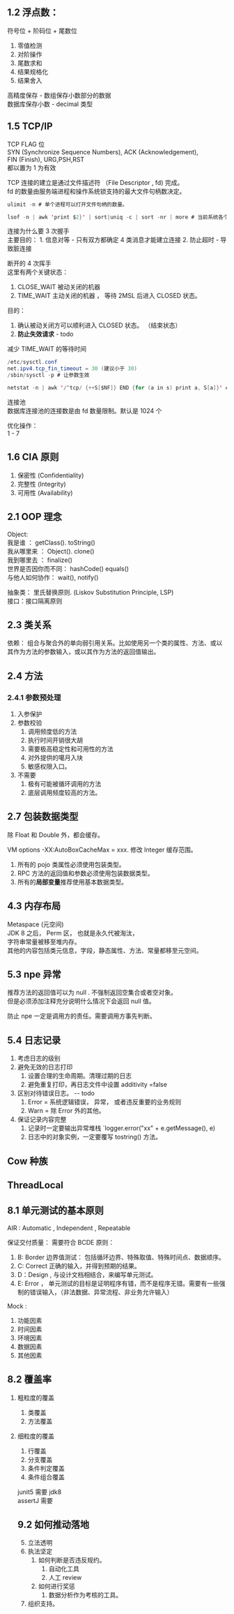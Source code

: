 ## 1.2 浮点数： 

符号位 + 阶码位 + 尾数位

1. 零值检测
2. 对阶操作
3. 尾数求和
4. 结果规格化
5. 结果舍入

高精度保存 - 数组保存小数部分的数据  
数据库保存小数 - decimal 类型

## 1.5 TCP/IP

TCP FLAG 位  
SYN (Synchronize Sequence Numbers), ACK (Acknowledgement),  
FIN (Finish), URG,PSH,RST  
都以置为 1 为有效

TCP 连接的建立是通过文件描述符 （File Descriptor , fd) 完成。  
fd 的数量由服务端进程和操作系统锁支持的最大文件句柄数决定。

```java
ulimit -n # 单个进程可以打开文件句柄的数量。

lsof -n | awk 'print $2}' | sort|uniq -c | sort -nr | more # 当前系统各个进程产生了多少句柄。
```

连接为什么要 3 次握手  
主要目的： 1. 信息对等 - 只有双方都确定 4 类消息才能建立连接 2. 防止超时 - 导致脏连接

断开的 4 次挥手  
这里有两个关键状态：

1. CLOSE_WAIT 被动关闭的机器
2. TIME_WAIT 主动关闭的机器 ， 等待 2MSL 后进入 CLOSED 状态。

目的：

1. 确认被动关闭方可以顺利进入 CLOSED 状态。 （结束状态）
2. **防止失效请求** - todo

减少 TIME_WAIT 的等待时间

```java
/etc/sysctl.conf
net.ipv4.tcp_fin_timeout = 30 (建议小于 30)
/sbin/sysctl -p # 让参数生效

netstat -n | awk '/^tcp/ {++S[$NF]} END {for (a in s) print a, S[a]}' # 查看各连接状态的计数情况。
```

连接池  
数据库连接池的连接数是由 fd 数量限制。默认是 1024 个

优化操作：  
1 - 7

## 1.6 CIA 原则

1. 保密性 (Confidentiality)
2. 完整性 (Integrity)
3. 可用性 (Availability)

## 2.1 OOP 理念

Object:  
我是谁 ： getClass(). toString()  
我从哪里来 ： Object(). clone()  
我到哪里去 ： finalize()  
世界是否因你而不同： hashCode() equals()  
与他人如何协作： wait(), notify()

抽象类： 里氏替换原则. (Liskov Substitution Principle, LSP)  
接口：接口隔离原则

## 2.3 类关系

依赖： 组合与聚合外的单向弱引用关系。比如使用另一个类的属性、方法、或以其作为方法的参数输入，或以其作为方法的返回值输出。

## 2.4 方法

### 2.4.1 参数预处理

1. 入参保护
2. 参数校验
    1. 调用频度低的方法
    2. 执行时间开销很大胡
    3. 需要极高稳定性和可用性的方法
    4. 对外提供的噶月入块
    5. 敏感权限入口。
3. 不需要
    1. 极有可能被循环调用的方法
    2. 底层调用频度较高的方法。

## 2.7 包装数据类型

除 Float 和 Double 外，都会缓存。

VM options -XX:AutoBoxCacheMax = xxx. 修改 Integer 缓存范围。

1. 所有的 pojo 类属性必须使用包装类型。
2. RPC 方法的返回值和参数必须使用包装数据类型。
3. 所有的**局部变量**推荐使用基本数据类型。

## 4.3 内存布局

Metaspace (元空间)  
JDK 8 之后， Perm 区， 也就是永久代被淘汰，  
字符串常量被移至堆内存。  
其他的内容包括类元信息，字段，静态属性、方法、常量都移至元空间。

## 5.3 npe 异常

推荐方法的返回值可以为 null . 不强制返回空集合或者空对象。  
但是必须添加注释充分说明什么情况下会返回 null 值。

防止 npe 一定是调用方的责任。需要调用方事先判断。

## 5.4 日志记录

1. 考虑日志的级别
2. 避免无效的日志打印
    1. 设置合理的生命周期。清理过期的日志
    2. 避免重复打印，再日志文件中设置 additivity =false
3. 区别对待错误日志。 -- todo
    1. Error = 系统逻辑错误， 异常， 或者违反重要的业务规则
    2. Warn = 除 Error 外的其他。
4. 保证记录内容完整
    1. 记录时一定要输出异常堆栈 `logger.error("xx" + e.getMessage(), e)
    2. 日志中的对象实例，一定要覆写 tostring() 方法。

## Cow 种族

## ThreadLocal

## 8.1 单元测试的基本原则

AIR : Automatic , Independent , Repeatable

保证交付质量： 需要符合 BCDE 原则：

1. B: Border 边界值测试： 包括循环边界、特殊取值、特殊时间点、数据顺序。
2. C: Correct 正确的输入，并得到预期的结果。
3. D：Design , 与设计文档相结合，来编写单元测试。
4. E: Error ， 单元测试的目标是证明程序有错，而不是程序无错。需要有一些强制的错误输入，（非法数据、异常流程、非业务允许输入）

Mock : 

1. 功能因素
2. 时间因素
3. 环境因素
4. 数据因素
5. 其他因素

## 8.2 覆盖率

1. 粗粒度的覆盖
    1. 类覆盖
    2. 方法覆盖
2. 细粒度的覆盖
    1. 行覆盖
    2. 分支覆盖
    3. 条件判定覆盖
    4. 条件组合覆盖

    junit5 需要 jdk8  
    assertJ 需要 

    ## 9.2 如何推动落地
    5. 立法透明
    6. 执法坚定
        1. 如何判断是否违反规约。
            1. 自动化工具
            2. 人工 review
        2. 如何进行奖惩
            1. 数据分析作为考核的工具。
    7. 组织支持。
